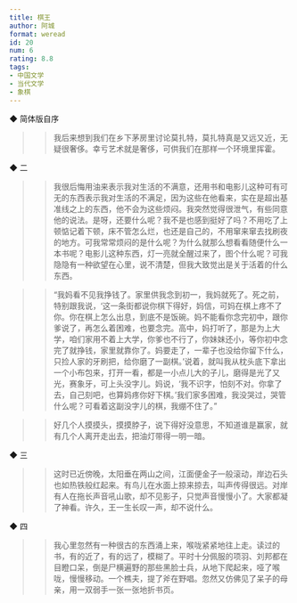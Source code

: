 ```yaml
---
title: 棋王
author: 阿城
format: weread
id: 20
num: 6
rating: 8.8
tags:
- 中国文学
- 当代文学
- 象棋
---
```


◆ 简体版自序

>> 我后来想到我们在乡下茅房里讨论莫扎特，莫扎特真是又远又近，无疑很奢侈。幸亏艺术就是奢侈，可供我们在那样一个环境里挥霍。


◆ 二

>> 我很后悔用油来表示我对生活的不满意，还用书和电影儿这种可有可无的东西表示我对生活的不满足，因为这些在他看来，实在是超出基准线之上的东西，他不会为这些烦闷。我突然觉得很泄气，有些同意他的说法。是呀，还要什么呢？我不是也感到挺好了吗？不用吃了上顿惦记着下顿，床不管怎么烂，也还是自己的，不用窜来窜去找刷夜的地方。可我常常烦闷的是什么呢？为什么就那么想看看随便什么一本书呢？电影儿这种东西，灯一亮就全醒过来了，图个什么呢？可我隐隐有一种欲望在心里，说不清楚，但我大致觉出是关于活着的什么东西。

>> “我妈看不见我挣钱了。家里供我念到初一，我妈就死了。死之前，特别跟我说，‘这一条街都说你棋下得好，妈信，可妈在棋上疼不了你。你在棋上怎么出息，到底不是饭碗。妈不能看你念完初中，跟你爹说了，再怎么着困难，也要念完。高中，妈打听了，那是为上大学，咱们家用不着上大学，你爹也不行了，你妹妹还小，等你初中念完了就挣钱，家里就靠你了。妈要走了，一辈子也没给你留下什么，只捡人家的牙刷把，给你磨了一副棋。’说着，就叫我从枕头底下拿出一个小布包来，打开一看，都是一小点儿大的子儿，磨得是光了又光，赛象牙，可上头没字儿。妈说，‘我不识字，怕刻不对。你拿了去，自己刻吧，也算妈疼你好下棋。’我们家多困难，我没哭过，哭管什么呢？可看着这副没字儿的棋，我绷不住了。”

>> 好几个人摸摸头，摸摸脖子，说下得好没意思，不知道谁是赢家，就有几个人离开走出去，把油灯带得一明一暗。


◆ 三

>> 这时已近傍晚，太阳垂在两山之间，江面便金子一般滚动，岸边石头也如热铁般红起来。有鸟儿在水面上掠来掠去，叫声传得很远。对岸有人在拖长声音吼山歌，却不见影子，只觉声音慢慢小了。大家都凝了神看。许久，王一生长叹一声，却不说什么。


◆ 四

>> 我心里忽然有一种很古的东西涌上来，喉咙紧紧地往上走。读过的书，有的近了，有的远了，模糊了。平时十分佩服的项羽、刘邦都在目瞪口呆，倒是尸横遍野的那些黑脸士兵，从地下爬起来，哑了喉咙，慢慢移动。一个樵夫，提了斧在野唱。忽然又仿佛见了呆子的母亲，用一双弱手一张一张地折书页。

